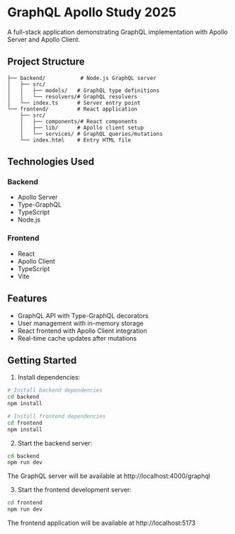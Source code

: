 # GraphQL Apollo Study 2025

A full-stack application demonstrating GraphQL implementation with Apollo Server and Apollo Client.

## Project Structure

```
├── backend/           # Node.js GraphQL server
│   ├── src/
│   │   ├── models/   # GraphQL type definitions
│   │   └── resolvers/# GraphQL resolvers
│   └── index.ts      # Server entry point
└── frontend/         # React application
    ├── src/
    │   ├── components/# React components
    │   ├── lib/      # Apollo client setup
    │   └── services/ # GraphQL queries/mutations
    └── index.html    # Entry HTML file
```

## Technologies Used

### Backend
- Apollo Server
- Type-GraphQL
- TypeScript
- Node.js

### Frontend
- React
- Apollo Client
- TypeScript
- Vite

## Features

- GraphQL API with Type-GraphQL decorators
- User management with in-memory storage
- React frontend with Apollo Client integration
- Real-time cache updates after mutations

## Getting Started

1. Install dependencies:
```bash
# Install backend dependencies
cd backend
npm install

# Install frontend dependencies
cd frontend
npm install
```

2. Start the backend server:
```bash
cd backend
npm run dev
```
The GraphQL server will be available at http://localhost:4000/graphql

3. Start the frontend development server:
```bash
cd frontend
npm run dev
```
The frontend application will be available at http://localhost:5173


